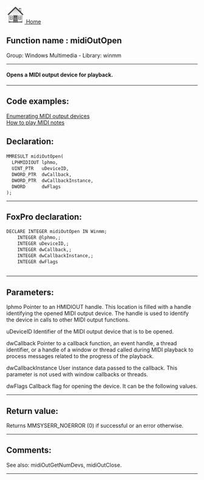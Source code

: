 [<img src="../../images/home.png"> Home ](https://github.com/VFPX/Win32API)  

## Function name : midiOutOpen
Group: Windows Multimedia - Library: winmm    
***  


#### Opens a MIDI output device for playback.

***  


## Code examples:
[Enumerating MIDI output devices](../../samples/sample_507.md)  
[How to play MIDI notes](../../samples/sample_537.md)  

## Declaration:
```foxpro  
MMRESULT midiOutOpen(
  LPHMIDIOUT lphmo,
  UINT_PTR   uDeviceID,
  DWORD_PTR  dwCallback,
  DWORD_PTR  dwCallbackInstance,
  DWORD      dwFlags
);  
```  
***  


## FoxPro declaration:
```foxpro  
DECLARE INTEGER midiOutOpen IN Winmm;
	INTEGER @lphmo,;
	INTEGER uDeviceID,;
	INTEGER dwCallback,;
	INTEGER dwCallbackInstance,;
	INTEGER dwFlags
  
```  
***  


## Parameters:
lphmo
Pointer to an HMIDIOUT handle. This location is filled with a handle identifying the opened MIDI output device. The handle is used to identify the device in calls to other MIDI output functions.

uDeviceID
Identifier of the MIDI output device that is to be opened.

dwCallback
Pointer to a callback function, an event handle, a thread identifier, or a handle of a window or thread called during MIDI playback to process messages related to the progress of the playback. 

dwCallbackInstance
User instance data passed to the callback. This parameter is not used with window callbacks or threads.

dwFlags
Callback flag for opening the device. It can be the following values.
  
***  


## Return value:
Returns MMSYSERR_NOERROR (0) if successful or an error otherwise.  
***  


## Comments:
See also: midiOutGetNumDevs, midiOutClose.  
  
***  

